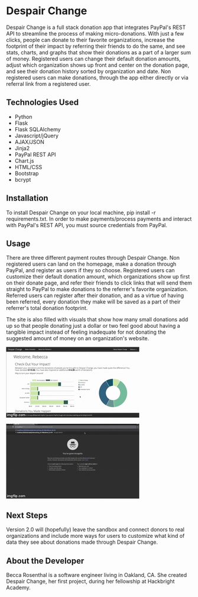 # Despair Change

Despair Change is a full stack donation app that integrates PayPal's REST API to streamline the process of making micro-donations. With just a few clicks, people can donate to their favorite organizations, increase the footprint of their impact by referring their friends to do the same, and see stats, charts, and graphs that show their donations as a part of a larger sum of money. Registered users can change their default donation amounts, adjust which organization shows up front and center on the donation page, and see their donation history sorted by organization and date. Non registered users can make donations, through the app either directly or via referral link from a registered user.


## Technologies Used

* Python
* Flask
* Flask SQLAlchemy
* Javascript/jQuery
* AJAX/JSON
* Jinja2
* PayPal REST API
* Chart.js
* HTML/CSS
* Bootstrap
* bcrypt


## Installation

To install Despair Change on your local machine, pip install -r requirements.txt. In order to make payments/process payments and interact with PayPal's REST API, you must source credentials from PayPal.


## Usage

There are three different payment routes through Despair Change. Non registered users can land on the homepage, make a donation through PayPal, and register as users if they so choose. Registered users can customize their default donation amount, which organizations show up first on their donate page, and refer their friends to click links that will send them straight to PayPal to make donations to the referrer's favorite organization. Referred users can register after their donation, and as a virtue of having been referred, every donation they make will be saved as a part of their referrer's total donation footprint.

The site is also filled with visuals that show how many small donations add up so that people donating just a dollar or two feel good about having a tangible impact instead of feeling inadequate for not donating the suggested amount of money on an organization's website.

![See Organizations](static/img/see_orgs.gif "Choose an Organization")

![Referral Payments](static/img/referral_process.gif "The Referral Process")



## Next Steps

Version 2.0 will (hopefully) leave the sandbox and connect donors to real organizations and include more ways for users to customize what kind of data they see about donations made through Despair Change.

## About the Developer

Becca Rosenthal is a software engineer living in Oakland, CA. She created Despair Change, her first project, during her fellowship at Hackbright Academy.
